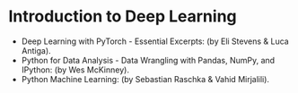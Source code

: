 # Introduction to Deep Learning

- Deep Learning with PyTorch - Essential Excerpts: (by Eli Stevens & Luca Antiga).
- Python for Data Analysis - Data Wrangling with Pandas, NumPy, and IPython: (by Wes McKinney).
- Python Machine Learning: (by Sebastian Raschka & Vahid Mirjalili).
